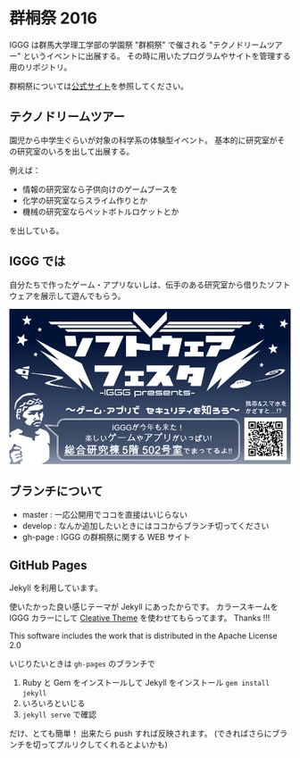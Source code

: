 # 群桐祭 2016

IGGG は群馬大学理工学部の学園祭 "群桐祭" で催される "テクノドリームツアー" というイベントに出展する。
その時に用いたプログラムやサイトを管理する用のリポジトリ。

群桐祭については[公式サイト](http://guntohfes.com/)を参照してください。

## テクノドリームツアー

園児から中学生ぐらいが対象の科学系の体験型イベント。
基本的に研究室がその研究室のいろを出して出展する。

例えば：

- 情報の研究室なら子供向けのゲームブースを
- 化学の研究室ならスライム作りとか
- 機械の研究室ならペットボトルロケットとか

を出している。

## IGGG では

自分たちで作ったゲーム・アプリないしは、伝手のある研究室から借りたソフトウェアを展示して遊んでもらう。

![image](./fig/leaflet.png)

## ブランチについて

- master : 一応公開用でココを直接はいじらない
- develop : なんか追加したいときにはココからブランチ切ってください
- gh-page : IGGG の群桐祭に関する WEB サイト

## GitHub Pages

Jekyll を利用しています。

使いたかった良い感じテーマが Jekyll にあったからです。
カラースキームを IGGG カラーにして [Cleative Theme](https://github.com/volny/creative-theme-jekyll) を使わせてもらってます。
Thanks !!!

This software includes the work that is distributed in the Apache License 2.0

いじりたいときは `gh-pages` のブランチで

1. Ruby と Gem をインストールして Jekyll をインストール `gem install jekyll`
2. いろいろといじる
3. `jekyll serve` で確認

だけ、とても簡単！
出来たら push すれば反映されます。
(できればさらにブランチを切ってプルリクしてくれるとよいかも)
